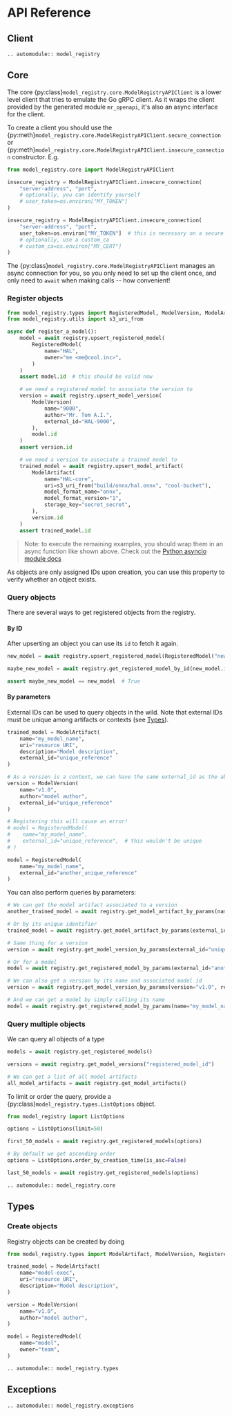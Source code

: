 # API Reference

## Client

```{eval-rst}
.. automodule:: model_registry
```

## Core

The core {py:class}`model_registry.core.ModelRegistryAPIClient` is a lower level client that tries to emulate the Go
gRPC client.
As it wraps the client provided by the generated module `mr_openapi`, it's also an async interface for the client.

To create a client you should use the {py:meth}`model_registry.core.ModelRegistryAPIClient.secure_connection` or {py:meth}`model_registry.core.ModelRegistryAPIClient.insecure_connection` constructor. E.g.

```py
from model_registry.core import ModelRegistryAPIClient

insecure_registry = ModelRegistryAPIClient.insecure_connection(
    "server-address", "port",
    # optionally, you can identify yourself
    # user_token=os.environ["MY_TOKEN"]
)

insecure_registry = ModelRegistryAPIClient.insecure_connection(
    "server-address", "port",
    user_token=os.environ["MY_TOKEN"]  # this is necessary on a secure connection
    # optionally, use a custom_ca
    # custom_ca=os.environ["MY_CERT"]
)
```

The {py:class}`model_registry.core.ModelRegistryAPIClient` manages an async connection for you, so you only need to set
up the client once, and only need to `await` when making calls -- how convenient!


### Register objects

```py
from model_registry.types import RegisteredModel, ModelVersion, ModelArtifact
from model_registry.utils import s3_uri_from

async def register_a_model():
    model = await registry.upsert_registered_model(
        RegisteredModel(
            name="HAL",
            owner="me <me@cool.inc>",
        )
    )
    assert model.id  # this should be valid now

    # we need a registered model to associate the version to
    version = await registry.upsert_model_version(
        ModelVersion(
            name="9000",
            author="Mr. Tom A.I.",
            external_id="HAL-9000",
        ),
        model.id
    )
    assert version.id

    # we need a version to associate a trained model to
    trained_model = await registry.upsert_model_artifact(
        ModelArtifact(
            name="HAL-core",
            uri=s3_uri_from("build/onnx/hal.onnx", "cool-bucket"),
            model_format_name="onnx",
            model_format_version="1",
            storage_key="secret_secret",
        ),
        version.id
    )
    assert trained_model.id
```

> Note: to execute the remaining examples, you should wrap them in an async function like shown above.
> Check out the [Python asyncio module docs](https://docs.python.org/3/library/asyncio.html)

As objects are only assigned IDs upon creation, you can use this property to verify whether an object exists.

### Query objects

There are several ways to get registered objects from the registry.

#### By ID

After upserting an object you can use its `id` to fetch it again.

```py
new_model = await registry.upsert_registered_model(RegisteredModel("new_model"))

maybe_new_model = await registry.get_registered_model_by_id(new_model.id)

assert maybe_new_model == new_model  # True
```

#### By parameters

External IDs can be used to query objects in the wild.
Note that external IDs must be unique among artifacts or contexts (see [Types](#types)).

```py
trained_model = ModelArtifact(
    name="my_model_name",
    uri="resource_URI",
    description="Model description",
    external_id="unique_reference"
)

# As a version is a context, we can have the same external_id as the above
version = ModelVersion(
    name="v1.0",
    author="model author",
    external_id="unique_reference"
)

# Registering this will cause an error!
# model = RegisteredModel(
#    name="my_model_name",
#    external_id="unique_reference",  # this wouldn't be unique
# )

model = RegisteredModel(
    name="my_model_name",
    external_id="another_unique_reference"
)
```

You can also perform queries by parameters:

```py
# We can get the model artifact associated to a version
another_trained_model = await registry.get_model_artifact_by_params(name="my_model_name", model_version_id=another_version.id)

# Or by its unique identifier
trained_model = await registry.get_model_artifact_by_params(external_id="unique_reference")

# Same thing for a version
version = await registry.get_model_version_by_params(external_id="unique_reference")

# Or for a model
model = await registry.get_registered_model_by_params(external_id="another_unique_reference")

# We can also get a version by its name and associated model id
version = await registry.get_model_version_by_params(version="v1.0", registered_model_id="x")

# And we can get a model by simply calling its name
model = await registry.get_registered_model_by_params(name="my_model_name")
```

### Query multiple objects

We can query all objects of a type

```py
models = await registry.get_registered_models()

versions = await registry.get_model_versions("registered_model_id")

# We can get a list of all model artifacts
all_model_artifacts = await registry.get_model_artifacts()
```

To limit or order the query, provide a {py:class}`model_registry.types.ListOptions` object.

```py
from model_registry import ListOptions

options = ListOptions(limit=50)

first_50_models = await registry.get_registered_models(options)

# By default we get ascending order
options = ListOptions.order_by_creation_time(is_asc=False)

last_50_models = await registry.get_registered_models(options)
```

```{eval-rst}
.. automodule:: model_registry.core
```

## Types

### Create objects

Registry objects can be created by doing

```py
from model_registry.types import ModelArtifact, ModelVersion, RegisteredModel

trained_model = ModelArtifact(
    name="model-exec",
    uri="resource_URI",
    description="Model description",
)

version = ModelVersion(
    name="v1.0",
    author="model author",
)

model = RegisteredModel(
    name="model",
    owner="team",
)
```

```{eval-rst}
.. automodule:: model_registry.types
```

## Exceptions

```{eval-rst}
.. automodule:: model_registry.exceptions
```
